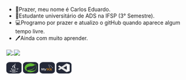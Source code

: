 <section>
  <ul>
    <li> 🙌Prazer, meu nome é Carlos Eduardo.</li>
    <li> 📖Estudante universitário de ADS na IFSP (3° Semestre).</li>
    <li> 💻Programo por prazer e atualizo o gitHub quando aparece algum tempo livre.</li>
    <li> 🖊️Ainda com muito aprender.</li>
  </ul>
</section>
<!--![Anurag's GitHub stats](https://github-readme-stats.vercel.app/api?username=CarlosEDsl&show_icons=true&theme=radical)
[![Top Langs](https://github-readme-stats.vercel.app/api/top-langs/?username=CarlosEDsl&layout=compact)](https://github.com/anuraghazra/github-readme-stats)-->

<a href="https://github.com/anuraghazra/github-readme-stats">
  <img align="center" style="height: 180px" src="https://github-readme-stats.vercel.app/api?username=CarlosEDsl&show_icons=true&theme=radical" />
</a>
<a href="https://github.com/anuraghazra/convoychat">
  <img align="center" style="height: 180px" src="https://github-readme-stats.vercel.app/api/top-langs/?username=CarlosEDsl&layout=compact" />
</a>

<div style="display: inline_block"><br>
  <img align="center" alt="Rafa-Js" height="30" width="40" src="https://raw.githubusercontent.com/tandpfun/skill-icons/65dea6c4eaca7da319e552c09f4cf5a9a8dab2c8/icons/Java-Dark.svg">
  <img align="center" alt="Rafa-Ts" height="30" width="40" src="https://raw.githubusercontent.com/tandpfun/skill-icons/65dea6c4eaca7da319e552c09f4cf5a9a8dab2c8/icons/Spring-Dark.svg">
  <img align="center" alt="Rafa-React" height="30" width="40" src="https://raw.githubusercontent.com/tandpfun/skill-icons/65dea6c4eaca7da319e552c09f4cf5a9a8dab2c8/icons/MySQL-Dark.svg">
  <img align="center" alt="Rafa-HTML" height="30" width="40" src="https://raw.githubusercontent.com/tandpfun/skill-icons/65dea6c4eaca7da319e552c09f4cf5a9a8dab2c8/icons/VSCode-Dark.svg">
  
